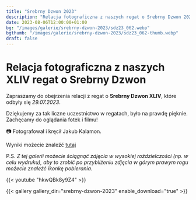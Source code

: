 ```yaml
---
title: "Srebrny Dzwon 2023"
description: "Relacja fotograficzna z naszych regat o Srebrny Dzwon 2023"
date: 2023-08-06T12:00:00+01:00
bg: "/images/galerie/srebrny-dzwon-2023/sdz23_062.webp"
bgthumb: "/images/galerie/srebrny-dzwon-2023/sdz23_062-thumb.webp"
draft: false
---
```



# Relacja fotograficzna z naszych XLIV  regat o Srebrny Dzwon

Zapraszamy do obejrzenia relacji z regat o **Srebrny Dzwon XLIV**, które odbyły się *29.07.2023*. 

Dziękujemy za tak liczne uczestnictwo w regatach, było na prawdę pięknie. Zachęcamy do oglądania fotek i filmu!

📷 Fotografował i kręcił Jakub Kalamon.

Wyniki możecie znaleźć [tutaj](/aktualnosci/xliv-regaty-o-srebrny-dzwon-wyniki/)


P.S. *Z tej galerii możecie ściągnąć zdjęcia w wysokiej roździelczości (np. w celu wydruku), aby to zrobić po przybliżeniu zdjęcia w górym prawym rogu możecie znaleźć ikonkę pobierania.*


{{< youtube "hkwQBk8y9Z4" >}}


{{< gallery gallery_dir="srebrny-dzwon-2023" enable_download="true" >}}